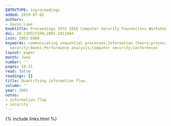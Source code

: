 ```yaml
---
ENTRYTYPE: inproceedings
added: 2019-07-02
authors:
- Gavin Lowe
booktitle: Proceedings 15th IEEE Computer Security Foundations Workshop. CSFW-15
doi: 10.1109/CSFW.2002.1021804
issn: 1063-6900
keywords: communicating sequential processes;information theory;process algebra;CSP;information flow;covert channels;Channel capacity;Algebra;Laboratories;Information
  security;Books;Performance analysis;Computer security;Conferences
layout: paper
month: June
number: ''
pages: 18-31
read: false
readings: []
title: Quantifying information flow
volume: ''
year: 2002
notes:
- information flow
- security
---
```

{% include links.html %}
